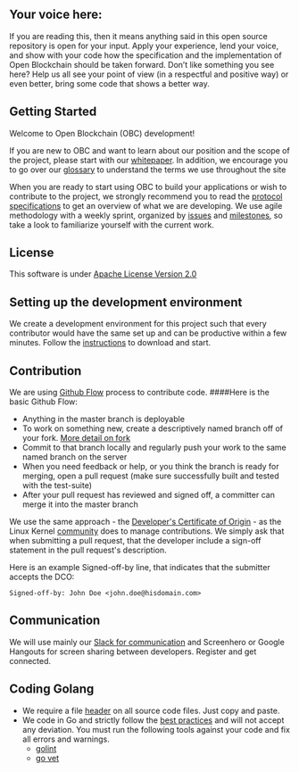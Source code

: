 ## Your voice here:

If you are reading this, then it means anything said in this open source repository is open for your input. Apply your experience, lend your voice, and show with your code how the specification and the implementation of Open Blockchain should be taken forward. Don’t like something you see here? Help us all see your point of view (in a respectful and positive way) or even better, bring some code that shows a better way.


## Getting Started
Welcome to Open Blockchain (OBC) development!

If you are new to OBC and want to learn about our position and the scope of the project, please start with our [whitepaper](whitepaper.md). In addition, we encourage you to go over our [glossary](biz/glossary.md) to understand the terms we use throughout the site

When you are ready to start using OBC to build your applications or wish to contribute to the project, we strongly recommend you to read the [protocol specifications](protocol-spec.md) to get an overview of what we are developing. We use agile methodology with a weekly sprint, organized by [issues](https://github.com/openblockchain/obc-peer/issues) and [milestones](https://github.com/openblockchain/obc-peer/milestones), so take a look to familiarize yourself with the current work.

## License
This software is under [Apache License Version 2.0](LICENSE)

## Setting up the development environment
We create a development environment for this project such that every contributor
would have the same set up and can be productive within a few minutes. Follow
the [instructions](dev-setup/devenv.md) to download and start.

## Contribution
We are using [Github Flow](https://guides.github.com/introduction/flow/) process
to contribute code.
####Here is the basic Github Flow:
- Anything in the master branch is deployable
- To work on something new, create a descriptively named branch off of your fork. [More detail on fork](https://help.github.com/articles/syncing-a-fork/)
- Commit to that branch locally and regularly push your work to the same named
branch on the server
- When you need feedback or help, or you think the branch is ready for merging,
open a pull request (make sure successfully built and tested with the test-suite)
- After your pull request has reviewed and signed off, a committer
can merge it into the master branch

We use the same approach - the [Developer's Certificate of Origin](DCO1.1.txt) - as the Linux Kernel [community](http://elinux.org/Developer_Certificate_Of_Origin) does to manage contributions.
We simply ask that when submitting a pull request, that the developer include a sign-off statement in the pull request's description.

Here is an example Signed-off-by line, that indicates that the submitter accepts the DCO:

```
Signed-off-by: John Doe <john.doe@hisdomain.com>
```

## Communication
We will use mainly our [Slack for communication](https://openchain.slack.com) and
Screenhero or Google Hangouts for screen sharing between developers. Register and get connected.

## Coding Golang
- We require a file [header](headers.txt) on all source code files. Just copy and
paste.
- We code in Go and strictly follow the [best practices](http://golang.org/doc/effective_go.html)
and will not accept any deviation. You must run the following tools against your code and fix all errors and warnings.
	- [golint](https://github.com/golang/lint)
	- [go vet](https://golang.org/cmd/vet/)
